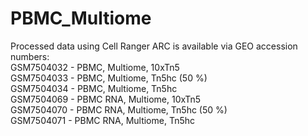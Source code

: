 # PBMC_Multiome

Processed data using Cell Ranger ARC is available via GEO accession numbers: <br>
GSM7504032 - PBMC, Multiome, 10xTn5 <br>
GSM7504033 - PBMC, Multiome, Tn5hc (50 %) <br>
GSM7504034 - PBMC, Multiome, Tn5hc <br>
GSM7504069 - PBMC RNA, Multiome, 10xTn5 <br>
GSM7504070 - PBMC RNA, Multiome, Tn5hc (50 %) <br>
GSM7504071 - PBMC RNA, Multiome, Tn5hc <br>
